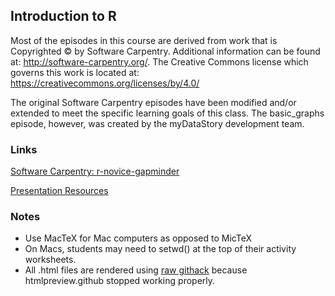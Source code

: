 ## Introduction to R

  Most of the episodes in this course are derived from work that is Copyrighted © by Software Carpentry.  Additional information can be
  found at: http://software-carpentry.org/.  The Creative Commons license which governs this work is located at:
  https://creativecommons.org/licenses/by/4.0/
  
  The original Software Carpentry episodes have been modified and/or extended to meet the specific learning goals of this class.  The 
  basic_graphs episode, however, was created by the myDataStory development team.

### Links
[Software Carpentry: r-novice-gapminder](https://github.com/swcarpentry/r-novice-gapminder)

[Presentation Resources](https://github.com/danielsmaxwell/presentations/tree/master/r_intro_class)

### Notes
- Use MacTeX for Mac computers as opposed to MicTeX
- On Macs, students may need to setwd() at the top of their activity worksheets.
- All .html files are rendered using [raw githack](https://raw.githack.com) because htmlpreview.github stopped working properly.
